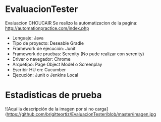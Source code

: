 # EvaluacionTester
Evaluacion CHOUCAIR
Se realizo la automatizacion de la pagina: http://automationpractice.com/index.php
-	Lenguaje: Java
-	Tipo de proyecto: Deseable Gradle
-	Framework de ejecución: Junit
-	Framework de pruebas: Serenity (No pude realizar con serenity)
-	Driver o navegador: Chrome
-	Arquetipo: Page Object Model o Screenplay
-	Escribir HU en: Cucumber
-	Ejecución: Junit o Jenkins Local
# Estadisticas de prueba

![Aquí la descripción de la imagen por si no carga]
(https://github.com/brigitteortiz/EvaluacionTester/blob/master/imagen.jpg
